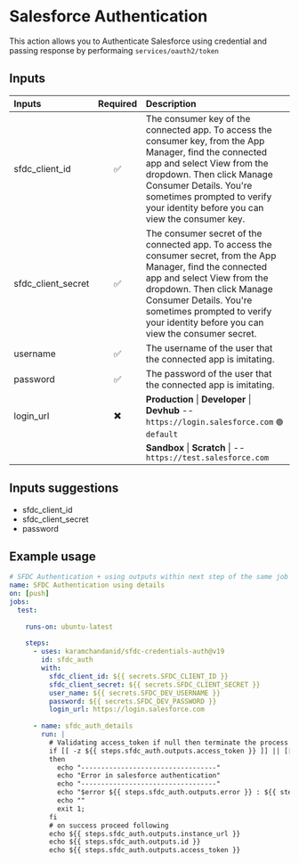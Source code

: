 # Salesforce Authentication

This action allows you to Authenticate Salesforce using credential and passing response by performaing `services/oauth2/token`

## Inputs

| Inputs              | Required  | Description |
| :---                | :---:     | :---        |
| sfdc_client_id      | ✅ | The consumer key of the connected app. To access the consumer key, from the App Manager, find the connected app and select View from the dropdown. Then click Manage Consumer Details. You're sometimes prompted to verify your identity before you can view the consumer key. |
| sfdc_client_secret  | ✅ | The consumer secret of the connected app. To access the consumer secret, from the App Manager, find the connected app and select View from the dropdown. Then click Manage Consumer Details. You're sometimes prompted to verify your identity before you can view the consumer secret. |
| username            | ✅ | The username of the user that the connected app is imitating. |
| password            | ✅ | The password of the user that the connected app is imitating. |
| login_url           | ✖️ | **Production** \| **Developer** \| **Devhub** -- `https://login.salesforce.com` `🟢 default`  |
| | | **Sandbox** \| **Scratch** \| -- `https://test.salesforce.com` |

## Inputs suggestions
- sfdc_client_id
- sfdc_client_secret
- password

## Example usage

```yaml
# SFDC Authentication + using outputs within next step of the same job + error handling
name: SFDC Authentication using details
on: [push]
jobs:
  test:
  
    runs-on: ubuntu-latest
    
    steps:
      - uses: karamchandanid/sfdc-credentials-auth@v19
        id: sfdc_auth
        with:
          sfdc_client_id: ${{ secrets.SFDC_CLIENT_ID }}
          sfdc_client_secret: ${{ secrets.SFDC_CLIENT_SECRET }}
          user_name: ${{ secrets.SFDC_DEV_USERNAME }}
          password: ${{ secrets.SFDC_DEV_PASSWORD }}
          login_url: https://login.salesforce.com
      
      - name: sfdc_auth_details
        run: |
          # Validating access_token if null then terminate the process
          if [[ -z ${{ steps.sfdc_auth.outputs.access_token }} ]] || [[ ${{ steps.sfdc_auth.outputs.access_token }} == "null" ]];
          then 
            echo "----------------------------------"
            echo "Error in salesforce authentication"
            echo "----------------------------------"
            echo "$error ${{ steps.sfdc_auth.outputs.error }} : ${{ steps.sfdc_auth.outputs.error_description }}"
            echo ""
            exit 1;
          fi
          # on success proceed following
          echo ${{ steps.sfdc_auth.outputs.instance_url }}
          echo ${{ steps.sfdc_auth.outputs.id }}
          echo ${{ steps.sfdc_auth.outputs.access_token }}
